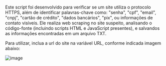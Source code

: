 Este script foi desenvolvido para verificar se um site utiliza o protocolo HTTPS, além de identificar palavras-chave como: "senha", "cpf", "email", "cnpj", "cartão de crédito", "dados bancários", "pix", ou informações de contato visíveis. Ele realiza web scraping no site suspeito, analisando o código-fonte (incluindo scripts HTML e JavaScript presentes), e salvandos as informações encontradas em um arquivo TXT.

Para utilizar, inclua a url do site na variável URL, conforme indicada imagem abaixo:

![image](https://github.com/user-attachments/assets/db82d6df-2fec-46a9-ab17-9e1d86158bf1)



